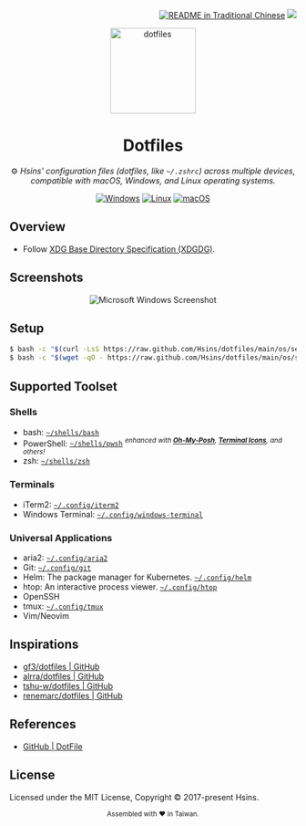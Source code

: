 <!-- badges -->
<div align="right">

  [![README in Traditional Chinese](https://img.shields.io/badge/README-繁體中文-8CA1AF.svg?logo=read-the-docs&style=flat-square)](./README_zh-TW.md)
  [![](https://img.shields.io/github/license/Hsins/Portfolio.svg?style=flat-square)](./LICENSE)

</div>

<!-- logo, title and description -->
<div align="center">

  <img src="https://i.imgur.com/U8UKFdM.png" alt="dotfiles" height="150px" />

# Dotfiles

⚙ _Hsins' configuration files (dotfiles, like `~/.zshrc`) across multiple devices, compatible with macOS, Windows, and Linux operating systems._

[![Windows](https://img.shields.io/badge/Windows-%23.svg?style=flat-square&logo=windows&color=0078D6&logoColor=white)]()
[![Linux](https://img.shields.io/badge/Linux-%23.svg?style=flat-square&logo=linux&color=FCC624&logoColor=black)]()
[![macOS](https://img.shields.io/badge/macOS-%23.svg?style=flat-square&logo=apple&color=000000&logoColor=white)]()

</div>

## Overview

- Follow [XDG Base Directory Specification (XDGDG)](https://wiki.archlinux.org/title/XDG_Base_Directory).

## Screenshots

<div align="center">
  <img src="https://i.imgur.com/JbnSLom.png" alt="Microsoft Windows Screenshot">
</div>

## Setup

```bash
$ bash -c "$(curl -LsS https://raw.github.com/Hsins/dotfiles/main/os/setup.sh)"
$ bash -c "$(wget -qO - https://raw.github.com/Hsins/dotfiles/main/os/setup.sh)"
```

## Supported Toolset

### Shells

- bash: [`~/shells/bash`](./shells/bash)
- PowerShell: [`~/shells/pwsh`](./shells/pwsh) _<sup>enhanced with [**Oh-My-Posh**](https://github.com/JanDeDobbeleer/oh-my-posh), [**Terminal Icons**](https://github.com/devblackops/Terminal-Icons), and others!</sup>_
- zsh: [`~/shells/zsh`](./shells/zsh)

### Terminals

- iTerm2: [`~/.config/iterm2`](./.config/iterm2)
- Windows Terminal: [`~/.config/windows-terminal`](./.config/windows-terminal)

### Universal Applications

- aria2: [`~/.config/aria2`](./.config/aria2)
- Git: [`~/.config/git`](./.config/git)
- Helm: The package manager for Kubernetes. [`~/.config/helm`](./.config/helm)
- htop: An interactive process viewer. [`~/.config/htop`](./.config/htop/htoprc)
- OpenSSH
- tmux: [`~/.config/tmux`](./config/tmux)
- Vim/Neovim

## Inspirations

- [gf3/dotfiles | GitHub](https://github.com/gf3/dotfiles)
- [alrra/dotfiles | GitHub](https://github.com/alrra/dotfiles)
- [tshu-w/dotfiles | GitHub](https://github.com/tshu-w/dotfiles)
- [renemarc/dotfiles | GitHub](https://github.com/renemarc/dotfiles)

## References

- [GitHub | DotFile](https://dotfiles.github.io/)

## License

Licensed under the MIT License, Copyright © 2017-present Hsins.

<p align="center">
  <sub>Assembled with ❤️ in Taiwan.</sub>
</p>